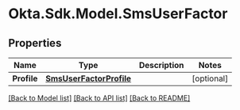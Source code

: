 # Okta.Sdk.Model.SmsUserFactor
## Properties

Name | Type | Description | Notes
------------ | ------------- | ------------- | -------------
**Profile** | [**SmsUserFactorProfile**](SmsUserFactorProfile.md) |  | [optional] 

[[Back to Model list]](../README.md#documentation-for-models) [[Back to API list]](../README.md#documentation-for-api-endpoints) [[Back to README]](../README.md)

